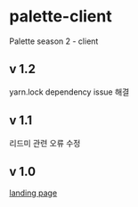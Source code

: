 # palette-client

Palette season 2 - client

## v 1.2
yarn.lock dependency issue 해결

## v 1.1
리드미 관련 오류 수정

## v 1.0

[landing page](https://kangjunewoo.github.io)